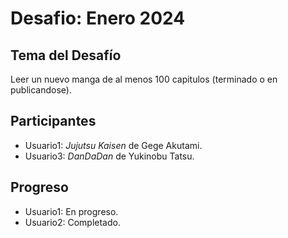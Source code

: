# Desafio: Enero 2024

## Tema del Desafío
Leer un nuevo manga de al menos 100 capitulos (terminado o en publicandose).

## Participantes
- Usuario1: *Jujutsu Kaisen* de Gege Akutami.
- Usuario3: *DanDaDan* de Yukinobu Tatsu.


## Progreso
- Usuario1: En progreso.
- Usuario2: Completado.